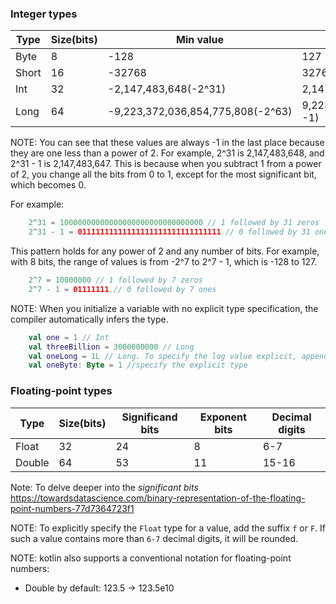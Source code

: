 ### Integer types

| Type  | Size(bits) | Min value                         | Max value                          |
|-------|------------|-----------------------------------|------------------------------------|
| Byte  | 8          | -128                              | 127                                |
| Short | 16         | -32768                            | 32767                              |
| Int   | 32         | -2,147,483,648(-2^31)             | 2,147,483,647(2^31 -1)             |
| Long  | 64         | -9,223,372,036,854,775,808(-2^63) | 9,223,372,036,854,775,807(2^63 -1) |

NOTE: You can see that these values are always -1 in the last place because they are one less than a power of 2. For example, 2^31 is 2,147,483,648, and 2^31 - 1 is 2,147,483,647. This is because when you subtract 1 from a power of 2, you change all the bits from 0 to 1, except for the most significant bit, which becomes 0. 

For example:
````kotlin
    2^31 = 10000000000000000000000000000000 // 1 followed by 31 zeros
    2^31 - 1 = 01111111111111111111111111111111 // 0 followed by 31 ones
````

This pattern holds for any power of 2 and any number of bits. For example, with 8 bits, the range of values is from -2^7 to 2^7 - 1, which is -128 to 127.

````kotlin
    2^7 = 10000000 // 1 followed by 7 zeros
    2^7 - 1 = 01111111 // 0 followed by 7 ones
````

NOTE: When you initialize a variable with no explicit type specification, the compiler automatically infers the type.
````kotlin
    val one = 1 // Int
    val threeBillion = 3000000000 // Long
    val oneLong = 1L // Long. To specify the log value explicit, append the suffix L to the value
    val oneByte: Byte = 1 //specify the explicit type
````

### Floating-point types

| Type   | Size(bits) | Significand bits | Exponent bits | Decimal digits |
|--------|------------|------------------|---------------|----------------|
| Float  | 32         | 24               | 8             | 6-7            |
| Double | 64         | 53               | 11            | 15-16          |

Note: To delve deeper into the *significant bits* https://towardsdatascience.com/binary-representation-of-the-floating-point-numbers-77d7364723f1

NOTE: To explicitly specify the ``Float`` type for a value, add the suffix `f` or `F`. If such a value contains more than `6-7` decimal digits, it will be rounded.

NOTE: kotlin also supports a conventional notation for floating-point numbers: 
- Double by default: 123.5  -> 123.5e10

